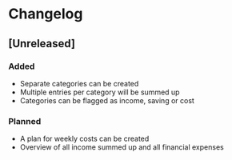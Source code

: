 # Changelog

## [Unreleased]

### Added

- Separate categories can be created
- Multiple entries per category will be summed up
- Categories can be flagged as income, saving or cost

### Planned

- A plan for weekly costs can be created
- Overview of all income summed up and all financial expenses 